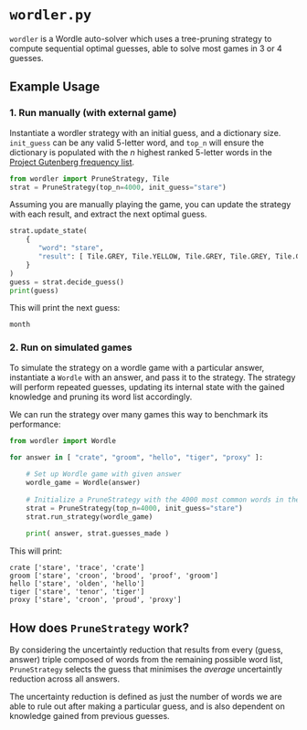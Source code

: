 # `wordler.py`

`wordler` is a Wordle auto-solver which uses a tree-pruning strategy to compute sequential optimal guesses, able to solve most games in 3 or 4 guesses.

## Example Usage 
### 1. Run manually (with external game)

Instantiate a wordler strategy with an initial guess, and a dictionary size. `init_guess` can be any valid 5-letter word, and `top_n` will ensure the dictionary is populated with the $n$ highest ranked 5-letter words in the [Project Gutenberg frequency list](https://en.wiktionary.org/wiki/Wiktionary:Frequency_lists#Project_Gutenberg).

```python
from wordler import PruneStrategy, Tile
strat = PruneStrategy(top_n=4000, init_guess="stare")
```

Assuming you are manually playing the game, you can update the strategy with each result, and extract the next optimal guess. 

```python
strat.update_state(
    {
       "word": "stare",
       "result": [ Tile.GREY, Tile.YELLOW, Tile.GREY, Tile.GREY, Tile.GREY ]
    }
)
guess = strat.decide_guess()
print(guess)
```

This will print the next guess:

```
month
``` 


### 2. Run on simulated games 

To simulate the strategy on a wordle game with a particular answer, instantiate a `Wordle` with an answer, and pass it to the strategy. The strategy will perform repeated guesses, updating its internal state with the gained knowledge and pruning its word list accordingly. 

We can run the strategy over many games this way to benchmark its performance:

```python
from wordler import Wordle 

for answer in [ "crate", "groom", "hello", "tiger", "proxy" ]:
    
    # Set up Wordle game with given answer
    wordle_game = Wordle(answer)
    
    # Initialize a PruneStrategy with the 4000 most common words in the dictionary and run it
    strat = PruneStrategy(top_n=4000, init_guess="stare")
    strat.run_strategy(wordle_game)
    
    print( answer, strat.guesses_made )
```
This will print:
```
crate ['stare', 'trace', 'crate']
groom ['stare', 'croon', 'brood', 'proof', 'groom']
hello ['stare', 'olden', 'hello']
tiger ['stare', 'tenor', 'tiger']
proxy ['stare', 'croon', 'proud', 'proxy']
```

## How does `PruneStrategy` work?

By considering the uncertaintly reduction that results from every (guess, answer) triple composed of words from the remaining possible word list, `PruneStrategy` selects the guess that minimises the _average_ uncertaintly reduction across all answers.

The uncertainty reduction is defined as just the number of words we are able to rule out after making a particular guess, and is also dependent on knowledge gained from previous guesses.